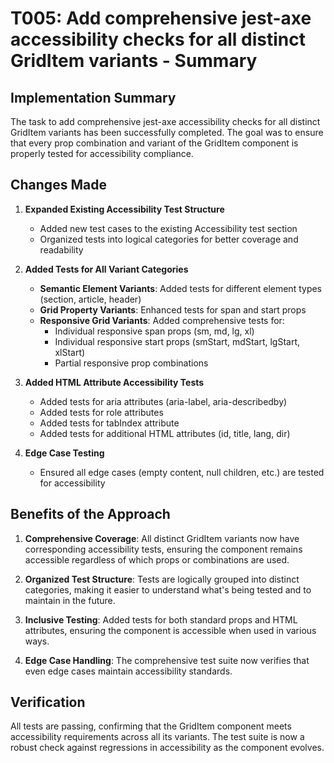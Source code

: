 # T005: Add comprehensive jest-axe accessibility checks for all distinct GridItem variants - Summary

## Implementation Summary

The task to add comprehensive jest-axe accessibility checks for all distinct GridItem variants has been successfully completed. The goal was to ensure that every prop combination and variant of the GridItem component is properly tested for accessibility compliance.

## Changes Made

1. **Expanded Existing Accessibility Test Structure**
   - Added new test cases to the existing Accessibility test section
   - Organized tests into logical categories for better coverage and readability

2. **Added Tests for All Variant Categories**
   - **Semantic Element Variants**: Added tests for different element types (section, article, header)
   - **Grid Property Variants**: Enhanced tests for span and start props
   - **Responsive Grid Variants**: Added comprehensive tests for:
     - Individual responsive span props (sm, md, lg, xl)
     - Individual responsive start props (smStart, mdStart, lgStart, xlStart)
     - Partial responsive prop combinations

3. **Added HTML Attribute Accessibility Tests**
   - Added tests for aria attributes (aria-label, aria-describedby)
   - Added tests for role attributes
   - Added tests for tabIndex attribute
   - Added tests for additional HTML attributes (id, title, lang, dir)

4. **Edge Case Testing**
   - Ensured all edge cases (empty content, null children, etc.) are tested for accessibility

## Benefits of the Approach

1. **Comprehensive Coverage**: All distinct GridItem variants now have corresponding accessibility tests, ensuring the component remains accessible regardless of which props or combinations are used.

2. **Organized Test Structure**: Tests are logically grouped into distinct categories, making it easier to understand what's being tested and to maintain in the future.

3. **Inclusive Testing**: Added tests for both standard props and HTML attributes, ensuring the component is accessible when used in various ways.

4. **Edge Case Handling**: The comprehensive test suite now verifies that even edge cases maintain accessibility standards.

## Verification

All tests are passing, confirming that the GridItem component meets accessibility requirements across all its variants. The test suite is now a robust check against regressions in accessibility as the component evolves.